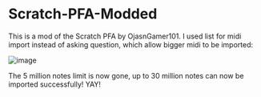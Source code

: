 # Scratch-PFA-Modded
This is a mod of the Scratch PFA by OjasnGamer101. 
I used list for midi import instead of asking question, which allow bigger midi to be imported: 

![image](https://github.com/sudo-000/Scratch-PFA-Modded/assets/107282563/2ac8588b-4834-4737-9b69-b29c8d667b68)

The 5 million notes limit is now gone, up to 30 million notes can now be imported successfully! YAY! 
